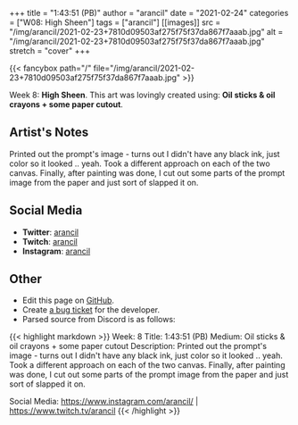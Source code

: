 +++
title =       "1:43:51 (PB)"
author =      "arancil"
date =        "2021-02-24"
categories =  ["W08: High Sheen"]
tags =        ["arancil"]
[[images]]
                      src = "/img/arancil/2021-02-23+7810d09503af275f75f37da867f7aaab.jpg"
                      alt = "/img/arancil/2021-02-23+7810d09503af275f75f37da867f7aaab.jpg"
                      stretch = "cover"
+++


{{< fancybox path="/" file="/img/arancil/2021-02-23+7810d09503af275f75f37da867f7aaab.jpg" >}}


Week 8: **High Sheen**. This art was lovingly created using: **Oil sticks & oil crayons + some paper cutout**.

## Artist's Notes

Printed out the prompt's image - turns out I didn't have any black ink, just color so it looked .. yeah. Took a different approach on each of the two canvas. Finally, after painting was done, I cut out some parts of the prompt image from the paper and just sort of slapped it on.

## Social Media

- **Twitter**: [arancil]()
- **Twitch**: [arancil]()
- **Instagram**: [arancil]()


## Other

- Edit this page on [GitHub](https://github.com/teaminkling/web-refresh/edit/main/blog/content/blog/arancil-week-8-fb4e.md).
- Create [a bug ticket](https://github.com/teaminkling/web-refresh/issues/new?assignees=&labels=bug&template=problem-report.md&title=) for the developer.
- Parsed source from Discord is as follows:

{{< highlight markdown >}}
Week: 8
Title: 1:43:51 (PB)
Medium: Oil sticks & oil crayons + some paper cutout
Description: Printed out the prompt's image - turns out I didn't have any black ink, just color so it looked .. yeah. Took a different approach on each of the two canvas. Finally, after painting was done, I cut out some parts of the prompt image from the paper and just sort of slapped it on.

Social Media: https://www.instagram.com/arancil/ | https://www.twitch.tv/arancil
{{< /highlight >}}